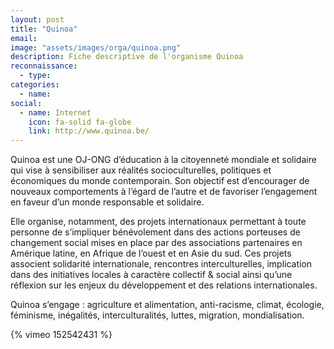 ```yaml
---
layout: post
title: "Quinoa"
email: 
image: "assets/images/orga/quinoa.png"
description: Fiche descriptive de l'organisme Quinoa
reconnaissance:
  - type: 
categories: 
  - name: 
social:
  - name: Internet
    icon: fa-solid fa-globe
    link: http://www.quinoa.be/
---
```

Quinoa est une OJ-ONG d’éducation à la citoyenneté mondiale et solidaire qui vise à sensibiliser aux réalités socioculturelles, politiques et économiques du monde contemporain. Son objectif est d’encourager de nouveaux comportements à l’égard de l’autre et de favoriser l’engagement en faveur d’un monde responsable et solidaire.

Elle organise, notamment, des projets internationaux permettant à toute personne de s’impliquer bénévolement dans des actions porteuses de changement social mises en place par des associations partenaires en Amérique latine, en Afrique de l’ouest et en Asie du sud. Ces projets associent solidarité internationale, rencontres interculturelles, implication dans des initiatives locales à caractère collectif & social ainsi qu’une réflexion sur les enjeux du développement et des relations internationales.

Quinoa s’engage : agriculture et alimentation, anti-racisme, climat, écologie, féminisme, inégalités, interculturalités, luttes, migration, mondialisation.

{% vimeo 152542431 %} 
